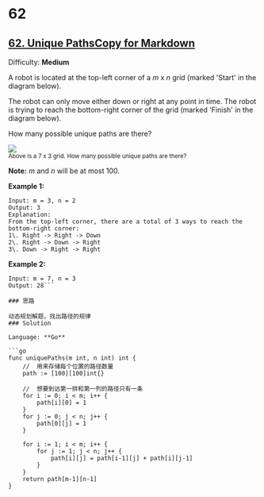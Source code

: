 # 62

## [62\. Unique PathsCopy for Markdown](https://leetcode.com/problems/unique-paths/)

Difficulty: **Medium**


A robot is located at the top-left corner of a _m_ x _n_ grid (marked 'Start' in the diagram below).

The robot can only move either down or right at any point in time. The robot is trying to reach the bottom-right corner of the grid (marked 'Finish' in the diagram below).

How many possible unique paths are there?

![](https://assets.leetcode.com/uploads/2018/10/22/robot_maze.png)  
<small style="display: inline;">Above is a 7 x 3 grid. How many possible unique paths are there?</small>

**Note:** _m_ and _n_ will be at most 100.

**Example 1:**

```
Input: m = 3, n = 2
Output: 3
Explanation:
From the top-left corner, there are a total of 3 ways to reach the bottom-right corner:
1\. Right -> Right -> Down
2\. Right -> Down -> Right
3\. Down -> Right -> Right
```

**Example 2:**

```
Input: m = 7, n = 3
Output: 28```

### 思路

动态规划解题，找出路径的规律
### Solution

Language: **Go**

```go
func uniquePaths(m int, n int) int {
    //  用来存储每个位置的路径数量
	path := [100][100]int{}

	//  想要到达第一排和第一列的路径只有一条
	for i := 0; i < m; i++ {
		path[i][0] = 1
	}
	for j := 0; j < n; j++ {
		path[0][j] = 1
	}

	for i := 1; i < m; i++ {
		for j := 1; j < n; j++ {
			path[i][j] = path[i-1][j] + path[i][j-1]
		}
	}
	return path[m-1][n-1]
}
```